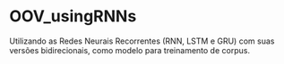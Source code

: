 # OOV_usingRNNs
Utilizando as Redes Neurais Recorrentes (RNN, LSTM e GRU) com suas versões bidirecionais, como modelo para treinamento de corpus. 
